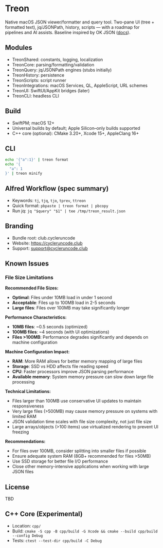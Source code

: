 # Treon

Native macOS JSON viewer/formatter and query tool. Two-pane UI (tree + formatted text), jq/JSONPath, history, scripts — with a roadmap for pipelines and AI assists. Baseline inspired by OK JSON ([docs](https://docs.okjson.app/)).

## Modules
- TreonShared: constants, logging, localization
- TreonCore: parsing/formatting/validation
- TreonQuery: jq/JSONPath engines (stubs initially)
- TreonHistory: persistence
- TreonScripts: script runner
- TreonIntegrations: macOS Services, QL, AppleScript, URL schemes
- TreonUI: SwiftUI/AppKit bridges (later)
- TreonCLI: headless CLI

## Build
- SwiftPM; macOS 12+
- Universal builds by default; Apple Silicon–only builds supported
 - C++ core (optional): CMake 3.20+, Xcode 15+, AppleClang 16+

## CLI
```bash
echo '{"a":1}' | treon format
echo '{
  "a": 1
}' | treon minify
```

## Alfred Workflow (spec summary)
- Keywords: `tj`, `tjq`, `tjo`, `tprev`, `ttreon`
- Quick format: `pbpaste | treon format | pbcopy`
- Run jq: `jq "$query" "$1" | tee /tmp/treon_result.json`

## Branding
- Bundle root: club.cycleruncode
- Website: https://cycleruncode.club
- Support: support@cycleruncode.club

## Known Issues

### File Size Limitations

**Recommended File Sizes:**
- **Optimal**: Files under 10MB load in under 1 second
- **Acceptable**: Files up to 100MB load in 2-5 seconds
- **Large files**: Files over 100MB may take significantly longer

**Performance Characteristics:**
- **10MB files**: ~0.5 seconds (optimized)
- **100MB files**: ~4 seconds (with UI optimizations)
- **Files >100MB**: Performance degrades significantly and depends on machine configuration

**Machine Configuration Impact:**
- **RAM**: More RAM allows for better memory mapping of large files
- **Storage**: SSD vs HDD affects file reading speed
- **CPU**: Faster processors improve JSON parsing performance
- **Available memory**: System memory pressure can slow down large file processing

**Technical Limitations:**
- Files larger than 100MB use conservative UI updates to maintain responsiveness
- Very large files (>500MB) may cause memory pressure on systems with limited RAM
- JSON validation time scales with file size complexity, not just file size
- Large arrays/objects (>100 items) use virtualized rendering to prevent UI freezing

**Recommendations:**
- For files over 100MB, consider splitting into smaller files if possible
- Ensure adequate system RAM (8GB+ recommended for files >50MB)
- Use SSD storage for better file I/O performance
- Close other memory-intensive applications when working with large JSON files

## License
TBD

## C++ Core (Experimental)

- Location: `cpp/`
- Build: `cmake -S cpp -B cpp/build -G Xcode && cmake --build cpp/build --config Debug`
- Tests: `ctest --test-dir cpp/build -C Debug`
